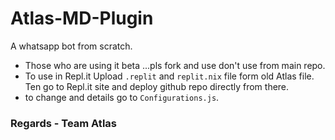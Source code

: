 # Atlas-MD-Plugin
A whatsapp bot from scratch.

- Those who are using it beta ...pls fork and use don't use from main repo.
- To use in Repl.it Upload `.replit` and `replit.nix` file form old Atlas file. Ten go to Repl.it site and deploy github repo directly from there.
- to change and details go to `Configurations.js`.


### Regards - Team Atlas
